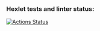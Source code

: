 ### Hexlet tests and linter status:
[![Actions Status](https://github.com/shalyapin10985/frontend-project-44/workflows/hexlet-check/badge.svg)](https://github.com/shalyapin10985/frontend-project-44/actions)